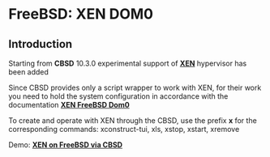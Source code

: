 # FreeBSD: XEN DOM0

## Introduction

Starting from **CBSD** 10.3.0 experimental support of [**XEN**](http://xenproject.org/) hypervisor has been added

Since CBSD provides only a script wrapper to work with XEN, for their work you need to hold the system configuration in accordance with the documentation [**XEN FreeBSD Dom0**](http://wiki.xen.org/wiki/FreeBSD_Dom0)

To create and operate with XEN through the CBSD, use the prefix **x** for the corresponding commands: xconstruct-tui, xls, xstop, xstart, xremove

Demo: [**XEN on FreeBSD via CBSD**](https://www.youtube.com/watch?v=0jQwc5m9aG4)

